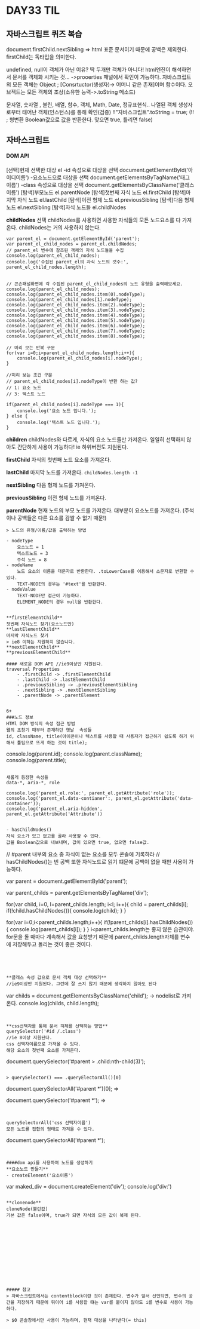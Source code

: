# DAY33 TIL

## 자바스크립트 퀴즈 복습

document.firstChild.nextSibling => html
표준 문서이기 때문에 공백은 제외한다. firstChild는 독타입을 의미한다.

undefined, null이 객체가 아닌 이유? 딱 두개만 객체가 아니다!
html엔진이 해석하면서 문서를 객체화 시키는 것... 
->prooerties 패널에서 확인이 가능하다.
자바스크립트의 모든 객체는 Object ; [Consrtuctor(생성자)-> 어머니 같은 존재]이며 함수이다. 오브젝트는 모든 객체의 조상(소유한 능력->.toString 메소드)

문자열, 숫자열 , 불린, 배열, 함수, 객체, Math, Date, 정규표현식..
나열된 객체 생성자로부터 태어난 객체(인스턴스)를 통해 확인(검증)
!!"자바스크립트".toString = true;
(!! ;  형변환 Boolean값으로 값을 반환한다. 맞으면 true, 틀리면 false)




## 자바스크립트
#### DOM API
[선택]현재 선택한 대상 el
-id 속성으로 대상을 선택 document.getElementById('아이디이름')
-요소노드으로 대상을 선택 document.getElementsByTagName('태그이름')
-class 속성으로 대상을 선택 document.getElementsByClassName('클래스이름')
[탐색]부모노드 el.parentNode
[탐색]첫번째 자식 노드 el.firstChild
[탐색]마지막 자식 노드 el.lastChild
[탐색]이전 형제 노드 el.previousSibling
[탐색]다음 형제 노드 el.nextSibling
[탐색]자식 노드들 el.childNodes



**childNodes** 선택
childNodes를 사용하면 사용한 자식들의 모든 노드요소를 다 가져온다.
childNodes는 거의 사용하지 않는다.

```
var parent_el = document.getElementById('parent');
var parent_el_child_nodes = parent_el.childNodes;
// parent_el 변수에 참조된 객체의 자식 노드들을 수집
console.log(parent_el_child_nodes);
console.log('수집된 parent_el의 자식 노드의 갯수:', parent_el_child_nodes.length);


// 콘손패널화면에 각 수집된 parent_el_child_nodes의 노드 유형을 출력해보세요.
console.log(parent_el_child_nodes);
console.log(parent_el_child_nodes.item(0).nodeType);
console.log(parent_el_child_nodes[1].nodeType);
console.log(parent_el_child_nodes.item(2).nodeType);
console.log(parent_el_child_nodes.item(3).nodeType);
console.log(parent_el_child_nodes.item(4).nodeType);
console.log(parent_el_child_nodes.item(5).nodeType);
console.log(parent_el_child_nodes.item(6).nodeType);
console.log(parent_el_child_nodes.item(7).nodeType);
console.log(parent_el_child_nodes.item(8).nodeType);

// 미리 보는 반복 구문
for(var i=0;i<parent_el_child_nodes.length;i++){
	console.log(parent_el_child_nodes[i].nodeType);
}

//미리 보는 조건 구문
// parent_el_child_nodes[i].nodeType이 반환 하는 값?
// 1: 요소 노드 
// 3: 텍스트 노드

if(parent_el_child_nodes[i].nodeType === 1){
	console.log('요소 노드 입니다.');
} else {
	console.log('텍스트 노드 입니다.');
}
```

**children**
childNodes와 다르게, 자식의 요소 노드들만 가져온다. 일일히 선택하지 않아도 간단하게 사용이 가능하다!
ie 하위버전도 지원된다.

**firstChild**
자식의 첫번째 노드 요소를 가져온다.

**lastChild**
마지막 노드를 가져온다. `childNodes.length -1`

**nextSibling**
다음 형제 노드를 가져온다.

**previousSibling**
이전 형제 노드를 가져온다.

**parentNode**
현재 노드의 부모 노드를 가져온다.
대부분이 요소노드를 가져온다. (주석이나 공백들은 다른 요소를 감쌀 수 없기 때문!)

```
> 노드의 유형/이름/값을 출력하는 방법

- nodeType
	요소노드 = 1
	텍스트노드 = 3
	주석 노드 = 8
- nodeName
	노드 요소의 이름을 대문자로 반환한다. .toLowerCase를 이용해서 소문자로 변환할 수 있다.
	TEXT-NODE의 경우는 '#text'를 반환한다.
- nodeValue
	TEXT-NODE만 접근이 가능하다.
	ELEMENT_NODE의 경우 null을 반환한다.


**firstElementChild**
첫번째 자식노드 찾기(요소노드만)
**lastElementChild**
마지막 자식노드 찾기
> ie8 이하는 지원하지 않습니다.
**nextElementChild**
**previousElementChild**

#### 새로운 DOM API //ie9이상만 지원된다.
traversal Properties
	- .firstChild -> .firstElementChild
	- .lastChild -> .lastElementChild
	- .previousSibling -> .previousElementSibling
	- .nextSibling -> .nextElementSibling
	- .parentNode -> .parentElement


6+
###노드 정보
HTMl DOM 방식의 속성 접근 방법
웹의 초창기 때부터 존재하던 옛날  속성들
id, className, title(아이콘이나 텍스트를 사용할 때 사용자가 접근하기 쉽도록 하기 위해서 툴팁으로 뜨게 하는 것이 title);

```
console.log(parent.id); 
console.log(parent.className);
console.log(parent.title);
```

새롭게 등장한 속성들
data-*, aria-*, role

console.log('parent_el.role:', parent_el.getAttribute('role'));
console.log('parent_el.data-contianer':, parent_el.getAttribute('data-container'));
console.log('parent_el.aria-hidden', parent_el.getAttribute('Attribute'))


- hasChildNodes()
자식 요소가 있고 없고를 골라 사용할 수 있다.
값을 Boolean값으로 내보내며, 값이 있으면 true, 없으면 false값.
```
// #parent 내부의 요소 중 자식이 없는 요소를 모두 콘솔에 기록하라
// hasChildNodes()는 빈 공백 또한 자식노드로 읽기 떄문에 공백이 없을 때만 사용이 가능하다.


var parent = document.getElementById('parent');

var parent_childs = parent.getElementsByTagName('div');

for(var child, i=0, l=parent_childs.length; i<l; i++){
	child = parent_childs[i];
	if(!child.hasChildNodes()){
		console.log(child);
	}
}


for(var i=0;i<parent_childs.length;i++){
	if(!parent_childs[i].hasChildNodes()){
		console.log(parent_childs[i]);
	}
}
i<parent_childs.length는 좋지 않은 습관이야.
for문을 돌 때마다 계속해서 값을 요청받기 때문에 parent_childs.length자체를 변수에 저장해두고 돌리는 것이 좋은 것이다.
 ```




**클래스 속성 값으로 문서 객체 대상 선택하기**
//ie9이상만 지원된다. 그런데 잘 쓰지 않기 때문에 생각하지 않아도 된다
```
<!-- document.links; //HTMLCollection 레거시코드 -->
var childs = document.getElementsByClassName('child'); -> nodelist로 가져온다.
console.log(childs, child.length);
```


**css선택자를 통해 문서 객체를 선택하는 방법**
querySelector('#id /.class')
//ie 8이상 지원된다.
css 선택자이름으로 가져올 수 있다.
해당 요소의 첫번째 요소를 가져온다.
```
document.querySelector('#parent > .child:nth-child(3)');
```

> querySelector() === .queryElectorAll()[0]
```
<!-- ex -->
document.querySelectorAll('#parent *')[0];
=> <div class="child"></div>

document.querySelector('#parent *');
=> <div class="child"></div>
```


querySelectorAll('css 선택자이름')
모든 노드를 집합의 형태로 가져올 수 있다.
```
document.querySelectorAll('#parent *');
```


####dom api를 사용하여 노드를 생성하기
**요소노드 만들기**
- createElement('요소이름')

```
var maked_div = document.createElement('div');
console.log('div:')
```

**clonenode**
cloneNode(불린값)
기본 값은 false이며, true가 되면 자식의 모든 값이 복제 된다.













##### 참고
> 자바스크립트에서는 contentblock이란 것이 존재한다. 변수가 앞서 선언되면, 변수의 공간을 저장하기 때문에 뒤이어 i를 사용할 떄는 var를 붙이지 않아도 i를 변수로 사용이 가능하다.

> $0 콘솔창에서만 사용이 가능하며, 현재 대상을 나타낸다(= this)